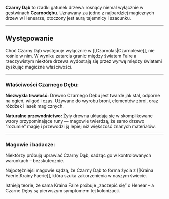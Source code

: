 **Czarny Dąb** to rzadki gatunek drzewa rosnący niemal wyłącznie w gęstwinach **Czarnodębu**. Uznawany za jedno z najbardziej magicznych drzew w Henearze, otoczony jest aurą tajemnicy i szacunku.

- - -
## **Występowanie**

Choć Czarny Dąb występuje wyłącznie w [[Czarnolas|Czarnolesie]], nie rośnie w nim. W wyniku zatarcia granic między światem Faire a rzeczywistym niektóre drzewa wydostają się przez wyrwę między światami zyskując magiczne właściwości.

- - -
### **Właściwości Czarnego Dębu:**

**Niezwykła trwałość:** Drewno Czarnego Dębu jest twarde jak stal, odporne na ogień, wilgoć i czas. Używane do wyrobu broni, elementów zbroi, oraz różdżek i lasek magicznych.

**Naturalne przewodnictwo:** Żyły drewna układają się w skomplikowane wzory przypominające runy — magowie twierdzą, że samo drzewo “rozumie” magię i przewodzi ją lepiej niż większość znanych materiałów.

- - -
### **Magowie i badacze:**

Niektórzy próbują uprawiać Czarny Dąb, sadząc go w kontrolowanych warunkach – bezskutecznie.

Najpotężniejsi magowie sądzą, że Czarny Dąb to forma życia z [[Kraina Faerie|Krainy Faerie]], która szuka zakorzenienia w naszym świecie.

Istnieją teorie, że sama Kraina Faire próbuje „zaczepić się” o Henear – a Czarne Dęby są pierwszym symptomem tej kolonizacji.